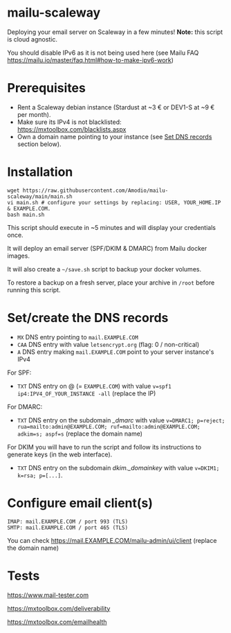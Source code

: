 # mailu-scaleway
Deploying your email server on Scaleway in a few minutes! **Note:** this script is cloud agnostic.

You should disable IPv6 as it is not being used here (see Mailu FAQ
https://mailu.io/master/faq.html#how-to-make-ipv6-work)

# Prerequisites
- Rent a Scaleway debian instance (Stardust at ~3 € or DEV1-S at ~9 € per month).
- Make sure its IPv4 is not blacklisted: https://mxtoolbox.com/blacklists.aspx
- Own a domain name pointing to your instance (see [Set DNS records](README.md#set-dns-records) section below).

# Installation
```
wget https://raw.githubusercontent.com/Amodio/mailu-scaleway/main/main.sh
vi main.sh # configure your settings by replacing: USER, YOUR_HOME.IP & EXAMPLE.COM.
bash main.sh
```

This script should execute in ~5 minutes and will display your credentials once.

It will deploy an email server (SPF/DKIM & DMARC) from Mailu docker images.


It will also create a `~/save.sh` script to backup your docker volumes.

To restore a backup on a fresh server, place your archive in `/root` before running this script.

# Set/create the DNS records
- `MX`  DNS entry pointing to `mail.EXAMPLE.COM`
- `CAA` DNS entry with value `letsencrypt.org` (flag: 0 / non-critical)
- `A`   DNS entry making `mail.EXAMPLE.COM` point to your server instance's IPv4

For SPF:
- `TXT` DNS entry on @ (= `EXAMPLE.COM`) with value `v=spf1 ip4:IPV4_OF_YOUR_INSTANCE -all` (replace the IP)

For DMARC:
- `TXT` DNS entry on the subdomain *_dmarc* with value `v=DMARC1; p=reject; rua=mailto:admin@EXAMPLE.COM; ruf=mailto:admin@EXAMPLE.COM; adkim=s; aspf=s` (replace the domain name)

For DKIM you will have to run the script and follow its instructions to generate keys (in the web interface).
- `TXT` DNS entry on the subdomain *dkim._domainkey* with value `v=DKIM1; k=rsa; p=[...]`.

# Configure email client(s)
```
IMAP: mail.EXAMPLE.COM / port 993 (TLS)
SMTP: mail.EXAMPLE.COM / port 465 (TLS)
```
You can check https://mail.EXAMPLE.COM/mailu-admin/ui/client (replace the domain name)

# Tests
https://www.mail-tester.com

https://mxtoolbox.com/deliverability

https://mxtoolbox.com/emailhealth

